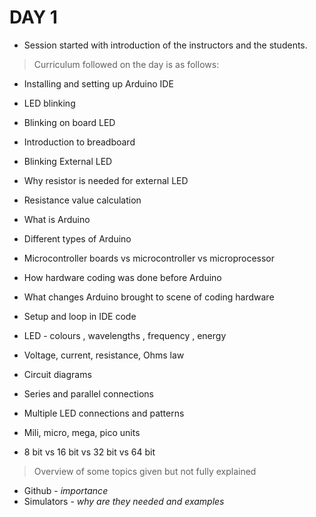 
# **DAY 1**

- Session started with introduction of the instructors and the students. 

>Curriculum followed on the day is as follows:

- Installing and setting up Arduino IDE

- LED blinking 

- Blinking on board LED 

- Introduction to breadboard

- Blinking External LED 

- Why resistor is needed for external LED

- Resistance value calculation

- What is Arduino

- Different types of Arduino 

- Microcontroller boards vs microcontroller vs microprocessor

- How hardware coding was done before Arduino

- What changes Arduino brought to scene of coding hardware

- Setup and loop in IDE code  

- LED - colours , wavelengths , frequency , energy 

- Voltage, current, resistance, Ohms law 

- Circuit diagrams 

- Series and parallel connections

- Multiple LED connections and patterns

- Mili, micro, mega, pico units 

- 8 bit vs 16 bit vs 32 bit vs 64 bit 

> Overview of some topics given but not fully explained 
- Github - *importance*
- Simulators - *why are they needed and examples*
